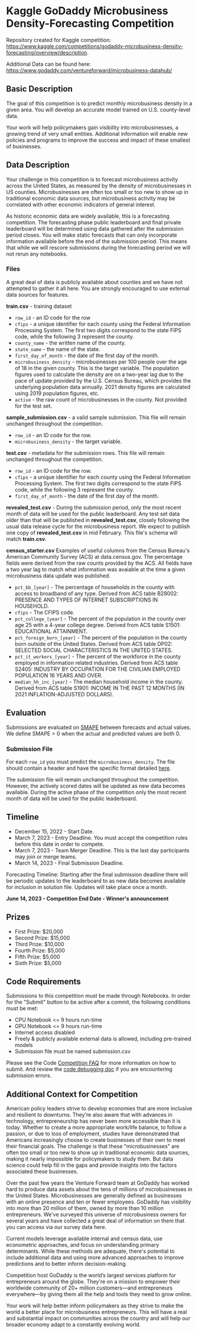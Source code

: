 # Kaggle GoDaddy Microbusiness Density-Forecasting Competition
Repository created for Kaggle competition: https://www.kaggle.com/competitions/godaddy-microbusiness-density-forecasting/overview/description.

Additional Data can be found here: https://www.godaddy.com/ventureforward/microbusiness-datahub/

## Basic Description

The goal of this competition is to predict monthly microbusiness density in a given area. You will develop an accurate model trained on U.S. county-level data.

Your work will help policymakers gain visibility into microbusinesses, a growing trend of very small entities. Additional information will enable new policies and programs to improve the success and impact of these smallest of businesses.

## Data Description

Your challenge in this competition is to forecast microbusiness activity across the United States, as measured by the density of microbusinesses in US counties. Microbusinesses are often too small or too new to show up in traditional economic data sources, but microbusiness activity may be correlated with other economic indicators of general interest.

As historic economic data are widely available, this is a forecasting competition. The forecasting phase public leaderboard and final private leaderboard will be determined using data gathered after the submission period closes. You will make static forecasts that can only incorporate information available before the end of the submission period. This means that while we will rescore submissions during the forecasting period we will not rerun any notebooks.

### Files

A great deal of data is publicly available about counties and we have not attempted to gather it all here. You are strongly encouraged to use external data sources for features.

**train.csv** - training dataset
- `row_id` - an ID code for the row
- `cfips` - a unique identifier for each county using the Federal Information Processing System. The first two digits correspond to the state FIPS code, while the following 3 represent the county.
- `county_name` - the written name of the county.
- `state_name` - the name of the state.
- `first_day_of_month` - the date of the first day of the month.
- `microbusiness_density` - microbusinesses per 100 people over the age of 18 in the given county. This is the target variable. The population figures used to calculate the density are on a two-year lag due to the pace of update provided by the U.S. Census Bureau, which provides the underlying population data annually. 2021 density figures are calculated using 2019 population figures, etc.
- `active` - the raw count of microbusinesses in the county. Not provided for the test set.

**sample_submission.csv** - a valid sample submission. This file will remain unchanged throughout the competition.
- `row_id` - an ID code for the row.
- `microbusiness_density` - the target variable.

**test.csv** - metadata for the submission rows. This file will remain unchanged throughout the competition.
- `row_id` - an ID code for the row.
- `cfips` - a unique identifier for each county using the Federal Information Processing System. The first two digits correspond to the state FIPS code, while the following 3 represent the county.
- `first_day_of_month` - the date of the first day of the month.

**revealed_test.csv** - During the submission period, only the most recent month of data will be used for the public leaderboard. Any test set data older than that will be published in **revealed_test.csv**, closely following the usual data release cycle for the microbusiness report. We expect to publish one copy of **revealed_test.csv** in mid February. This file's schema will match **train.csv**.

**census_starter.csv** Examples of useful columns from the Census Bureau's American Community Survey (ACS) at data.census.gov. The percentage fields were derived from the raw counts provided by the ACS. All fields have a two year lag to match what information was avaiable at the time a given microbusiness data update was published.
- `pct_bb_[year]` - The percentage of households in the county with access to broadband of any type. Derived from ACS table B28002: PRESENCE AND TYPES OF INTERNET SUBSCRIPTIONS IN HOUSEHOLD.
- `cfips` - The CFIPS code.
- `pct_college_[year]` - The percent of the population in the county over age 25 with a 4-year college degree. Derived from ACS table S1501: EDUCATIONAL ATTAINMENT.
- `pct_foreign_born_[year]` - The percent of the population in the county born outside of the United States. Derived from ACS table DP02: SELECTED SOCIAL CHARACTERISTICS IN THE UNITED STATES.
- `pct_it_workers_[year]` - The percent of the workforce in the county employed in information related industries. Derived from ACS table S2405: INDUSTRY BY OCCUPATION FOR THE CIVILIAN EMPLOYED POPULATION 16 YEARS AND OVER.
- `median_hh_inc_[year]` - The median household income in the county. Derived from ACS table S1901: INCOME IN THE PAST 12 MONTHS (IN 2021 INFLATION-ADJUSTED DOLLARS).


## Evaluation

Submissions are evaluated on <a href="https://en.wikipedia.org/wiki/Symmetric_mean_absolute_percentage_error">SMAPE</a> between forecasts and actual values. We define SMAPE = 0 when the actual and predicted values are both 0.

### Submission File
For each `row_id` you must predict the `microbusiness_density`. The file should contain a header and have the specific format detailed <a href="https://www.kaggle.com/competitions/godaddy-microbusiness-density-forecasting/overview/evaluation">here</a>.

The submission file will remain unchanged throughout the competition. However, the actively scored dates will be updated as new data becomes available. During the active phase of the competition only the most recent month of data will be used for the public leaderboard.

## Timeline

* December 15, 2022 - Start Date.
* March 7, 2023 - Entry Deadline. You must accept the competition rules before this date in order to compete.
* March 7, 2023 - Team Merger Deadline. This is the last day participants may join or merge teams.
* March 14, 2023 - Final Submission Deadline.

Forecasting Timeline: Starting after the final submission deadline there will be periodic updates to the leaderboard to as new data becomes available for inclusion in solution file. Updates will take place once a month.

**June 14, 2023 - Competition End Date - Winner's announcement**

## Prizes

* First Prize: $20,000
* Second Prize: $15,000
* Third Prize: $10,000
* Fourth Prize: $5,000
* Fifth Prize: $5,000
* Sixth Prize: $5,000

## Code Requirements

Submissions to this competition must be made through Notebooks. In order for the "Submit" button to be active after a commit, the following conditions must be met:

* CPU Notebook <= 9 hours run-time
* GPU Notebook <= 9 hours run-time
* Internet access disabled
* Freely & publicly available external data is allowed, including pre-trained models
* Submission file must be named submission.csv

Please see the Code <a href="https://www.kaggle.com/docs/competitions#notebooks-only-FAQ">Competition FAQ</a> for more information on how to submit. And review the <a href="https://www.kaggle.com/code-competition-debugging">code debugging doc</a> if you are encountering submission errors.

## Additional Context for Competition

American policy leaders strive to develop economies that are more inclusive and resilient to downturns. They're also aware that with advances in technology, entrepreneurship has never been more accessible than it is today. Whether to create a more appropriate work/life balance, to follow a passion, or due to loss of employment, studies have demonstrated that Americans increasingly choose to create businesses of their own to meet their financial goals. The challenge is that these "microbusinesses" are often too small or too new to show up in traditional economic data sources, making it nearly impossible for policymakers to study them. But data science could help fill in the gaps and provide insights into the factors associated these businesses.

Over the past few years the Venture Forward team at GoDaddy has worked hard to produce data assets about the tens of millions of microbusinesses in the United States. Microbusinesses are generally defined as businesses with an online presence and ten or fewer employees. GoDaddy has visibility into more than 20 million of them, owned by more than 10 million entrepreneurs. We've surveyed this universe of microbusiness owners for several years and have collected a great deal of information on them that you can access via our survey data here.

Current models leverage available internal and census data, use econometric approaches, and focus on understanding primary determinants. While these methods are adequate, there's potential to include additional data and using more advanced approaches to improve predictions and to better inform decision-making.

Competition host GoDaddy is the world’s largest services platform for entrepreneurs around the globe. They're on a mission to empower their worldwide community of 20+ million customers—and entrepreneurs everywhere—by giving them all the help and tools they need to grow online.

Your work will help better inform policymakers as they strive to make the world a better place for microbusiness entrepreneurs. This will have a real and substantial impact on communities across the country and will help our broader economy adapt to a constantly evolving world.
